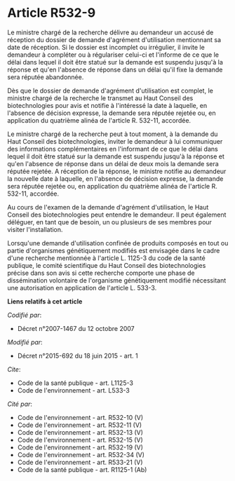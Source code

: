 # Article R532-9

Le ministre chargé de la recherche délivre au demandeur un accusé de réception du dossier de demande d'agrément d'utilisation
mentionnant sa date de réception. Si le dossier est incomplet ou irrégulier, il invite le demandeur à compléter ou à
régulariser celui-ci et l'informe de ce que le délai dans lequel il doit être statué sur la demande est suspendu jusqu'à la
réponse et qu'en l'absence de réponse dans un délai qu'il fixe la demande sera réputée abandonnée. 

Dès que le dossier de demande d'agrément d'utilisation est complet, le ministre chargé de la recherche le transmet au Haut
Conseil des biotechnologies pour avis et notifie à l'intéressé la date à laquelle, en l'absence de décision expresse, la
demande sera réputée rejetée ou, en application du quatrième alinéa de l'article R. 532-11, accordée. 

Le ministre chargé de la recherche peut à tout moment, à la demande du Haut Conseil des biotechnologies, inviter le demandeur
à lui communiquer des informations complémentaires en l'informant de ce que le délai dans lequel il doit être statué sur la
demande est suspendu jusqu'à la réponse et qu'en l'absence de réponse dans un délai de deux mois la demande sera réputée
rejetée. A réception de la réponse, le ministre notifie au demandeur la nouvelle date à laquelle, en l'absence de décision
expresse, la demande sera réputée rejetée ou, en application du quatrième alinéa de l'article R. 532-11, accordée. 

Au cours de l'examen de la demande d'agrément d'utilisation, le Haut Conseil des biotechnologies peut entendre le demandeur.
Il peut également déléguer, en tant que de besoin, un ou plusieurs de ses membres pour visiter l'installation. 

Lorsqu'une demande d'utilisation confinée de produits composés en tout ou partie d'organismes génétiquement modifiés est
envisagée dans le cadre d'une recherche mentionnée à l'article L. 1125-3 du code de la santé publique, le comité scientifique
du Haut Conseil des biotechnologies précise dans son avis si cette recherche comporte une phase de dissémination volontaire
de l'organisme génétiquement modifié nécessitant une autorisation en application de l'article L. 533-3.

**Liens relatifs à cet article**

_Codifié par_:

  - Décret n°2007-1467 du 12 octobre 2007

_Modifié par_:

  - Décret n°2015-692 du 18 juin 2015 - art. 1

_Cite_:

  - Code de la santé publique - art. L1125-3
  - Code de l'environnement - art. L533-3

_Cité par_:

  - Code de l'environnement - art. R532-10 (V)
  - Code de l'environnement - art. R532-11 (V)
  - Code de l'environnement - art. R532-13 (V)
  - Code de l'environnement - art. R532-15 (V)
  - Code de l'environnement - art. R532-19 (V)
  - Code de l'environnement - art. R532-34 (V)
  - Code de l'environnement - art. R533-21 (V)
  - Code de la santé publique - art. R1125-1 (Ab)
